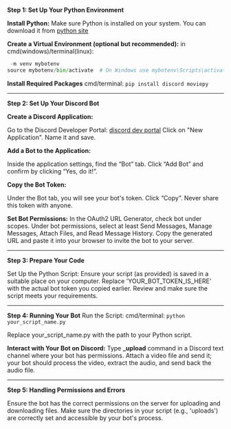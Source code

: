 __Step 1: Set Up Your Python Environment__

**Install Python:** Make sure Python is installed on your system. You can download it from [python site](https://www.python.org/downloads/)

**Create a Virtual Environment (optional but recommended):** in cmd(windows)/terminal(linux):
```python
 -m venv mybotenv
source mybotenv/bin/activate  # On Windows use mybotenv\Scripts\activate
```

**Install Required Packages** cmd/terminal:
`pip install discord moviepy`

_____________________________________________________________________________________________________________________________________________

__Step 2: Set Up Your Discord Bot__

**Create a Discord Application:**

Go to the Discord Developer Portal: [discord dev portal](https://discord.com/developers/applications)
Click on "New Application". Name it and save.

**Add a Bot to the Application:**

Inside the application settings, find the “Bot” tab.
Click “Add Bot” and confirm by clicking “Yes, do it!”.

**Copy the Bot Token:**

Under the Bot tab, you will see your bot's token. Click “Copy”. Never share this token with anyone.

**Set Bot Permissions:**
In the OAuth2 URL Generator, check bot under scopes.
Under bot permissions, select at least Send Messages, Manage Messages, Attach Files, and Read Message History.
Copy the generated URL and paste it into your browser to invite the bot to your server.

_____________________________________________________________________________________________________________________________________________

__Step 3: Prepare Your Code__

Set Up the Python Script:
Ensure your script (as provided) is saved in a suitable place on your computer.
Replace 'YOUR_BOT_TOKEN_IS_HERE' with the actual bot token you copied earlier.
Review and make sure the script meets your requirements.



_____________________________________________________________________________________________________________________________________________



__Step 4: Running Your Bot__
Run the Script:
cmd/terminal:
`python your_script_name.py`

Replace your_script_name.py with the path to your Python script.

**Interact with Your Bot on Discord:**
Type **_upload** command in a Discord text channel where your bot has permissions.
Attach a video file and send it; your bot should process the video, extract the audio, and send back the audio file.

_____________________________________________________________________________________________________________________________________________

__Step 5: Handling Permissions and Errors__

Ensure the bot has the correct permissions on the server for uploading and downloading files.
Make sure the directories in your script (e.g., 'uploads') are correctly set and accessible by your bot's process.